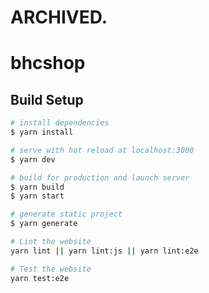 # **ARCHIVED.**


# bhcshop
## Build Setup

```bash
# install dependencies
$ yarn install

# serve with hot reload at localhost:3000
$ yarn dev

# build for production and launch server
$ yarn build
$ yarn start

# generate static project
$ yarn generate

# Lint the website
yarn lint || yarn lint:js || yarn lint:e2e

# Test the website
yarn test:e2e

```
